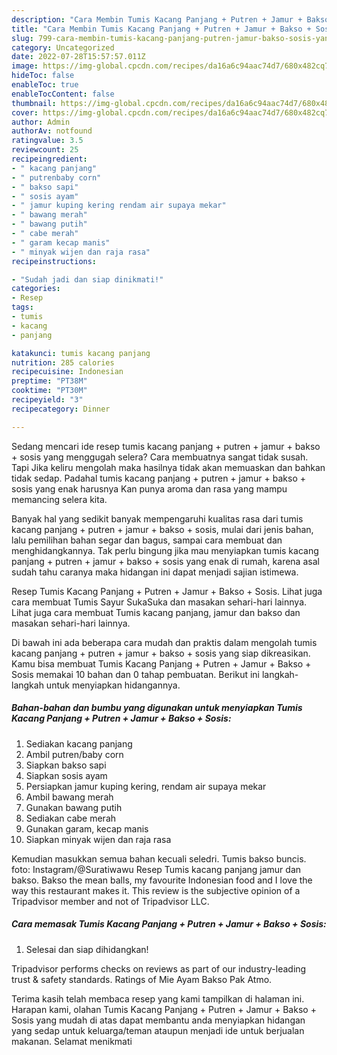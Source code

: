 ```yaml
---
description: "Cara Membin Tumis Kacang Panjang + Putren + Jamur + Bakso + Sosis yang Enak Banget"
title: "Cara Membin Tumis Kacang Panjang + Putren + Jamur + Bakso + Sosis yang Enak Banget"
slug: 799-cara-membin-tumis-kacang-panjang-putren-jamur-bakso-sosis-yang-enak-banget
category: Uncategorized
date: 2022-07-28T15:57:57.011Z
image: https://img-global.cpcdn.com/recipes/da16a6c94aac74d7/680x482cq70/tumis-kacang-panjang-putren-jamur-bakso-sosis-foto-resep-utama.jpg
hideToc: false
enableToc: true
enableTocContent: false
thumbnail: https://img-global.cpcdn.com/recipes/da16a6c94aac74d7/680x482cq70/tumis-kacang-panjang-putren-jamur-bakso-sosis-foto-resep-utama.jpg
cover: https://img-global.cpcdn.com/recipes/da16a6c94aac74d7/680x482cq70/tumis-kacang-panjang-putren-jamur-bakso-sosis-foto-resep-utama.jpg
author: Admin
authorAv: notfound
ratingvalue: 3.5
reviewcount: 25
recipeingredient:
- " kacang panjang"
- " putrenbaby corn"
- " bakso sapi"
- " sosis ayam"
- " jamur kuping kering rendam air supaya mekar"
- " bawang merah"
- " bawang putih"
- " cabe merah"
- " garam kecap manis"
- " minyak wijen dan raja rasa"
recipeinstructions:

- "Sudah jadi dan siap dinikmati!"
categories:
- Resep
tags:
- tumis
- kacang
- panjang

katakunci: tumis kacang panjang 
nutrition: 285 calories
recipecuisine: Indonesian
preptime: "PT38M"
cooktime: "PT30M"
recipeyield: "3"
recipecategory: Dinner

---
```



Sedang mencari ide resep tumis kacang panjang + putren + jamur + bakso + sosis yang menggugah selera? Cara membuatnya sangat tidak susah. Tapi Jika keliru mengolah maka hasilnya tidak akan memuaskan dan bahkan tidak sedap. Padahal tumis kacang panjang + putren + jamur + bakso + sosis yang enak harusnya Kan punya aroma dan rasa yang mampu memancing selera kita.


Banyak hal yang sedikit banyak mempengaruhi kualitas rasa dari tumis kacang panjang + putren + jamur + bakso + sosis, mulai dari jenis bahan, lalu pemilihan bahan segar dan bagus, sampai cara membuat dan menghidangkannya. Tak perlu bingung jika mau menyiapkan tumis kacang panjang + putren + jamur + bakso + sosis yang enak di rumah, karena asal sudah tahu caranya maka hidangan ini dapat menjadi sajian istimewa.

Resep Tumis Kacang Panjang + Putren + Jamur + Bakso + Sosis. Lihat juga cara membuat Tumis Sayur SukaSuka dan masakan sehari-hari lainnya. Lihat juga cara membuat Tumis kacang panjang, jamur dan bakso dan masakan sehari-hari lainnya.


Di bawah ini ada beberapa cara mudah dan praktis dalam mengolah tumis kacang panjang + putren + jamur + bakso + sosis yang siap dikreasikan. Kamu bisa membuat Tumis Kacang Panjang + Putren + Jamur + Bakso + Sosis memakai 10 bahan dan 0 tahap pembuatan. Berikut ini langkah-langkah untuk menyiapkan hidangannya.

<!--inarticleads1-->

##### Bahan-bahan dan bumbu yang digunakan untuk menyiapkan Tumis Kacang Panjang + Putren + Jamur + Bakso + Sosis:

1. Sediakan  kacang panjang
1. Ambil  putren/baby corn
1. Siapkan  bakso sapi
1. Siapkan  sosis ayam
1. Persiapkan  jamur kuping kering, rendam air supaya mekar
1. Ambil  bawang merah
1. Gunakan  bawang putih
1. Sediakan  cabe merah
1. Gunakan  garam, kecap manis
1. Siapkan  minyak wijen dan raja rasa


Kemudian masukkan semua bahan kecuali seledri. Tumis bakso buncis. foto: Instagram/@Suratiwawu Resep Tumis kacang panjang jamur dan bakso. Bakso the mean balls, my favourite Indonesian food and I love the way this restaurant makes it. This review is the subjective opinion of a Tripadvisor member and not of Tripadvisor LLC. 

<!--inarticleads2-->

##### Cara memasak Tumis Kacang Panjang + Putren + Jamur + Bakso + Sosis:


1. Selesai dan siap dihidangkan!

Tripadvisor performs checks on reviews as part of our industry-leading trust &amp; safety standards. Ratings of Mie Ayam Bakso Pak Atmo. 

Terima kasih telah membaca resep yang kami tampilkan di halaman ini. Harapan kami, olahan Tumis Kacang Panjang + Putren + Jamur + Bakso + Sosis yang mudah di atas dapat membantu anda menyiapkan hidangan yang sedap untuk keluarga/teman ataupun menjadi ide untuk berjualan makanan. Selamat menikmati
